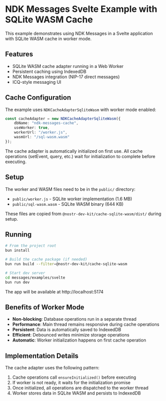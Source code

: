 # NDK Messages Svelte Example with SQLite WASM Cache

This example demonstrates using NDK Messages in a Svelte application with SQLite WASM cache in worker mode.

## Features

- SQLite WASM cache adapter running in a Web Worker
- Persistent caching using IndexedDB
- NDK Messages integration (NIP-17 direct messages)
- ICQ-style messaging UI

## Cache Configuration

The example uses `NDKCacheAdapterSqliteWasm` with worker mode enabled:

```typescript
const cacheAdapter = new NDKCacheAdapterSqliteWasm({
    dbName: "ndk-messages-cache",
    useWorker: true,
    workerUrl: "/worker.js",
    wasmUrl: "/sql-wasm.wasm"
});
```

The cache adapter is automatically initialized on first use. All cache operations (setEvent, query, etc.) wait for initialization to complete before executing.

## Setup

The worker and WASM files need to be in the `public/` directory:
- `public/worker.js` - SQLite worker implementation (1.6 MB)
- `public/sql-wasm.wasm` - SQLite WASM binary (644 KB)

These files are copied from `@nostr-dev-kit/cache-sqlite-wasm/dist/` during setup.

## Running

```bash
# From the project root
bun install

# Build the cache package (if needed)
bun run build --filter=@nostr-dev-kit/cache-sqlite-wasm

# Start dev server
cd messages/examples/svelte
bun run dev
```

The app will be available at http://localhost:5174

## Benefits of Worker Mode

- **Non-blocking**: Database operations run in a separate thread
- **Performance**: Main thread remains responsive during cache operations
- **Persistent**: Data is automatically saved to IndexedDB
- **Efficient**: Debounced writes minimize storage operations
- **Automatic**: Worker initialization happens on first cache operation

## Implementation Details

The cache adapter uses the following pattern:
1. Cache operations call `ensureInitialized()` before executing
2. If worker is not ready, it waits for the initialization promise
3. Once initialized, all operations are dispatched to the worker thread
4. Worker stores data in SQLite WASM and persists to IndexedDB
